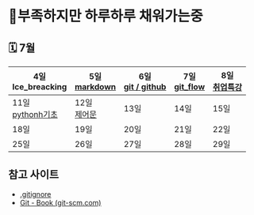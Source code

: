# 🔋부족하지만 하루하루 채워가는중

## 🗓 7월

| 4일<br>Ice_breacking | 5일<br>[markdown](./0705/) | 6일<br>[git / github](./0706/) | 7일<br>[git_flow](./0707/) | 8일<br>[취업특강](./0708/) |
| ---------------------- | ----------------------------------- | ----------------------------------------- | --------------------------------------- | --------- |
| 11일<br/>[pythonh기초](./0711/) | 12일<br/>[제어문](./0712/)    | 13일<br/>                                 | 14일<br/>                               | 15일<br/> |
| 18일<br/>              | 19일<br/>                           | 20일<br/>                                 | 21일<br/>                               | 22일<br/> |
| 25일<br/>              | 26일<br/>                           | 27일<br/>                                 | 28일<br/>                               | 29일<br/> |



## 참고 사이트

- [.gitignore](https://gitignore.io)
- [Git - Book (git-scm.com)](https://git-scm.com/book/ko/v2)

